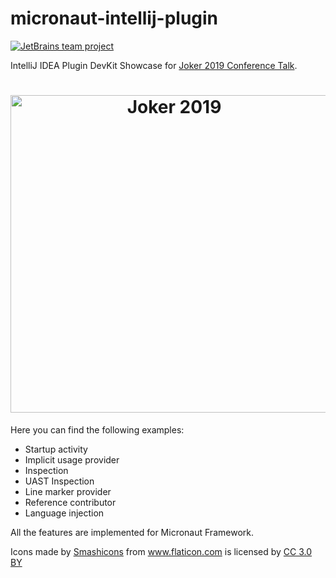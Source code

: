 # micronaut-intellij-plugin

[![JetBrains team project](http://jb.gg/badges/team.svg)](https://confluence.jetbrains.com/display/ALL/JetBrains+on+GitHub)

IntelliJ IDEA Plugin DevKit Showcase for [Joker 2019 Conference Talk](https://jokerconf.com/en/2019/talks/73qcxovh8oso2wj5h4cssq/).

<h1 align="center">
<a href="https://jokerconf.com/en/2019/talks/73qcxovh8oso2wj5h4cssq/">
<img src="https://github.com/jreznot/micronaut-intellij-plugin/blob/master/img/joker-2019.png" alt="Joker 2019" width="508" align="center">
</a>
</h1>

Here you can find the following examples:

- Startup activity
- Implicit usage provider
- Inspection
- UAST Inspection
- Line marker provider
- Reference contributor
- Language injection

All the features are implemented for Micronaut Framework.

<div>Icons made by <a href="https://www.flaticon.com/authors/smashicons" title="Smashicons">Smashicons</a>
from <a href="https://www.flaticon.com/" title="Flaticon">www.flaticon.com</a> is licensed by
<a href="http://creativecommons.org/licenses/by/3.0/" title="Creative Commons BY 3.0" target="_blank">CC 3.0 BY</a></div>
